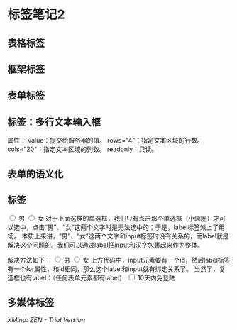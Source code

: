 # 标签笔记2

## 表格标签

## 框架标签

## 表单标签

## <textare>标签：多行文本输入框

属性：
value：提交给服务器的值。
rows="4"：指定文本区域的行数。
cols="20"：指定文本区域的列数。
readonly：只读。

## 表单的语义化

## <label>标签

<input type="radio" name="sex" /> 男
<input type="radio" name="sex" /> 女
对于上面这样的单选框，我们只有点击那个单选框（小圆圈）才可以选中，点击“男”、“女”这两个文字时是无法选中的；于是，label标签派上了用场。
本质上来讲，“男”、“女”这两个文字和input标签时没有关系的，而label就是解决这个问题的。我们可以通过label把input和汉字包裹起来作为整体。

解决方法如下：
<input type="radio" name="sex" id="nan" /> <label for="nan">男</label>
<input type="radio" name="sex" id="nv"  /> <label for="nv">女</label>
上方代码中，input元素要有一个id，然后label标签有一个for属性，和id相同，那么这个label和input就有绑定关系了。
当然了，复选框也有label：（任何表单元素都有label）
<input type="checkbox" id="kk" />
<label for="kk">10天内免登陆</label>

## 多媒体标签

*XMind: ZEN - Trial Version*